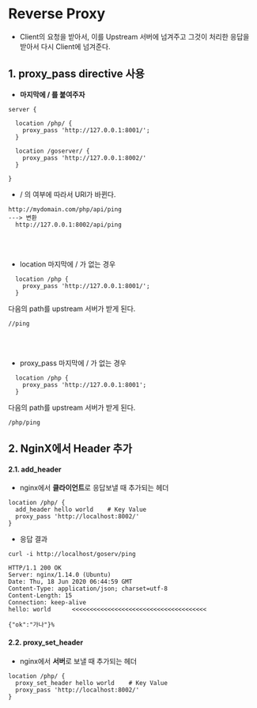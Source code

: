 # Reverse Proxy  

* Client의 요청을 받아서, 이를 Upstream 서버에 넘겨주고 그것이 처리한 응답을 받아서 다시 Client에 넘겨준다.  

## 1. proxy_pass directive 사용  

* **마지막에 / 를 붙여주자**
```
server {

  location /php/ {
    proxy_pass 'http://127.0.0.1:8001/';
  }
  
  location /goserver/ {
    proxy_pass 'http://127.0.0.1:8002/'
  }

}
```
* / 의 여부에 따라서 URI가 바뀐다.  
```
http://mydomain.com/php/api/ping
---> 변환
  http://127.0.0.1:8002/api/ping
```
<br/><br/>

* location 마지막에 / 가 없는 경우
```
  location /php {
    proxy_pass 'http://127.0.0.1:8001/';
  }
```
다음의 path를 upstream 서버가 받게 된다.  
```
//ping 
```
<br/><br/>

* proxy_pass 마지막에 / 가 없는 경우
```
  location /php {
    proxy_pass 'http://127.0.0.1:8001';
  }
```
다음의 path를 upstream 서버가 받게 된다.  
```
/php/ping
```


## 2. NginX에서 Header 추가  

#### 2.1. add_header  
* nginx에서 **클라이언트**로 응답보낼 때 추가되는 헤더  

```
location /php/ {
  add_header hello world    # Key Value 
  proxy_pass 'http://localhost:8002/'
}
```
* 응답 결과
```
curl -i http://localhost/goserv/ping    

HTTP/1.1 200 OK
Server: nginx/1.14.0 (Ubuntu)
Date: Thu, 18 Jun 2020 06:44:59 GMT
Content-Type: application/json; charset=utf-8
Content-Length: 15
Connection: keep-alive
hello: world      <<<<<<<<<<<<<<<<<<<<<<<<<<<<<<<<<<<<<<

{"ok":"가나"}%  
```

#### 2.2. proxy_set_header  
* nginx에서 **서버**로 보낼 때 추가되는 헤더  
```
location /php/ {
  proxy_set_header hello world    # Key Value 
  proxy_pass 'http://localhost:8002/'
}
```




